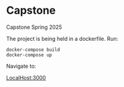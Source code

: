 # Capstone
Capstone Spring 2025

The project is being held in a dockerfile. Run:

```
docker-compose build
docker-compose up
```

Navigate to:

[LocalHost:3000](http://localhost:3000)
